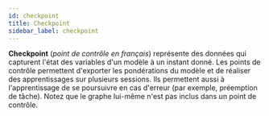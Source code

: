 ```yaml
---
id: checkpoint
title: Checkpoint
sidebar_label: checkpoint
---
```

**Checkpoint** (*point de contrôle en français*) représente des données qui capturent l'état des variables d'un modèle à un instant donné. Les points de contrôle permettent d'exporter les pondérations du modèle et de réaliser des apprentissages sur plusieurs sessions. Ils permettent aussi à l'apprentissage de se poursuivre en cas d'erreur (par exemple, préemption de tâche). Notez que le graphe lui-même n'est pas inclus dans un point de contrôle.